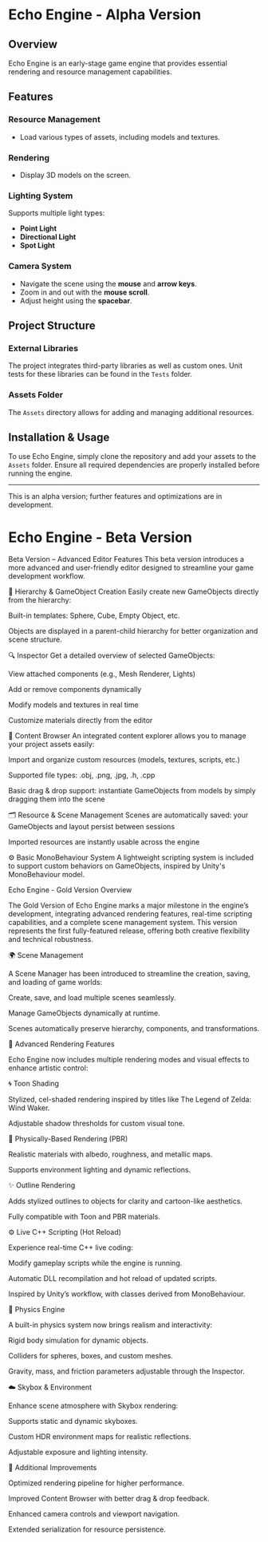# Echo Engine - Alpha Version

## Overview
Echo Engine is an early-stage game engine that provides essential rendering and resource management capabilities.

## Features
### Resource Management
- Load various types of assets, including models and textures.

### Rendering
- Display 3D models on the screen.

### Lighting System
Supports multiple light types:
- **Point Light**
- **Directional Light**
- **Spot Light**

### Camera System
- Navigate the scene using the **mouse** and **arrow keys**.
- Zoom in and out with the **mouse scroll**.
- Adjust height using the **spacebar**.

## Project Structure
### External Libraries
The project integrates third-party libraries as well as custom ones. Unit tests for these libraries can be found in the `Tests` folder.

### Assets Folder
The `Assets` directory allows for adding and managing additional resources.

## Installation & Usage
To use Echo Engine, simply clone the repository and add your assets to the `Assets` folder. Ensure all required dependencies are properly installed before running the engine.

---
This is an alpha version; further features and optimizations are in development.

# Echo Engine - Beta Version

Beta Version – Advanced Editor Features
This beta version introduces a more advanced and user-friendly editor designed to streamline your game development workflow.

🧱 Hierarchy & GameObject Creation
Easily create new GameObjects directly from the hierarchy:

Built-in templates: Sphere, Cube, Empty Object, etc.

Objects are displayed in a parent-child hierarchy for better organization and scene structure.

🔍 Inspector
Get a detailed overview of selected GameObjects:

View attached components (e.g., Mesh Renderer, Lights)

Add or remove components dynamically

Modify models and textures in real time

Customize materials directly from the editor

📁 Content Browser
An integrated content explorer allows you to manage your project assets easily:

Import and organize custom resources (models, textures, scripts, etc.)

Supported file types: .obj, .png, .jpg, .h, .cpp

Basic drag & drop support: instantiate GameObjects from models by simply dragging them into the scene

🗂️ Resource & Scene Management
Scenes are automatically saved: your GameObjects and layout persist between sessions

Imported resources are instantly usable across the engine

⚙️ Basic MonoBehaviour System
A lightweight scripting system is included to support custom behaviors on GameObjects, inspired by Unity's MonoBehaviour model.

Echo Engine - Gold Version
Overview

The Gold Version of Echo Engine marks a major milestone in the engine’s development, integrating advanced rendering features, real-time scripting capabilities, and a complete scene management system. This version represents the first fully-featured release, offering both creative flexibility and technical robustness.

🌍 Scene Management

A Scene Manager has been introduced to streamline the creation, saving, and loading of game worlds:

Create, save, and load multiple scenes seamlessly.

Manage GameObjects dynamically at runtime.

Scenes automatically preserve hierarchy, components, and transformations.

🎨 Advanced Rendering Features

Echo Engine now includes multiple rendering modes and visual effects to enhance artistic control:

🌀 Toon Shading

Stylized, cel-shaded rendering inspired by titles like The Legend of Zelda: Wind Waker.

Adjustable shadow thresholds for custom visual tone.

💎 Physically-Based Rendering (PBR)

Realistic materials with albedo, roughness, and metallic maps.

Supports environment lighting and dynamic reflections.

✨ Outline Rendering

Adds stylized outlines to objects for clarity and cartoon-like aesthetics.

Fully compatible with Toon and PBR materials.

⚙️ Live C++ Scripting (Hot Reload)

Experience real-time C++ live coding:

Modify gameplay scripts while the engine is running.

Automatic DLL recompilation and hot reload of updated scripts.

Inspired by Unity’s workflow, with classes derived from MonoBehaviour.

🧱 Physics Engine

A built-in physics system now brings realism and interactivity:

Rigid body simulation for dynamic objects.

Colliders for spheres, boxes, and custom meshes.

Gravity, mass, and friction parameters adjustable through the Inspector.

☁️ Skybox & Environment

Enhance scene atmosphere with Skybox rendering:

Supports static and dynamic skyboxes.

Custom HDR environment maps for realistic reflections.

Adjustable exposure and lighting intensity.

🧩 Additional Improvements

Optimized rendering pipeline for higher performance.

Improved Content Browser with better drag & drop feedback.

Enhanced camera controls and viewport navigation.

Extended serialization for resource persistence.
